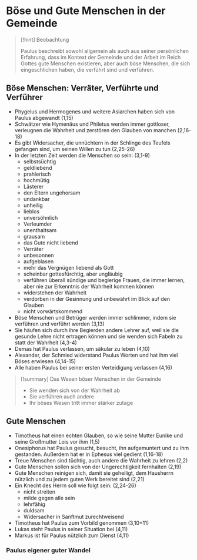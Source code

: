 # Böse und Gute Menschen in der Gemeinde

> [!hint] Beobachtung
> 
> Paulus beschreibt sowohl allgemein als auch aus seiner persönlichen Erfahrung, dass im Kontext der Gemeinde und der Arbeit im Reich Gottes gute Menschen existieren, aber auch böse Menschen, die sich eingeschlichen haben, die verführt sind und verführen.

## Böse Menschen: Verräter, Verführte und Verführer

- Phygelus und Hermogenes und weitere Asiarchen haben sich von Paulus abgewandt (1,15)
- Schwätzer wie Hymenäus und Philetus werden immer gottloser, verleugnen die Wahrheit und zerstören den Glauben von manchen (2,16-18)
- Es gibt Widersacher, die unnüchtern in der Schlinge des Teufels gefangen sind, um seinen Willen zu tun (2,25-26)
- In der letzten Zeit werden die Menschen so sein: (3,1-9)
	- selbstsüchtig
	- geldliebend
	- prahlerisch
	- hochmütig
	- Lästerer
	- den Eltern ungehorsam
	- undankbar
	- unheilig
	- lieblos
	- unversöhnlich
	- Verleumder
	- unenthaltsam
	- grausam
	- das Gute nicht liebend
	- Verräter
	- unbesonnen
	- aufgeblasen
	- mehr das Vergnügen liebend als Gott
	- scheinbar gottesfürchtig, aber ungläubig
	- verführen überall sündige und begierige Frauen, die immer lernen, aber nie zur Erkenntnis der Wahrheit kommen können
	- widerstehen der Wahrheit
	- verdorben in der Gesinnung und unbewährt im Blick auf den Glauben
	- nicht vorwärtskommend
- Böse Menschen und Betrüger werden immer schlimmer, indem sie verführen und verführt werden (3,13)
- Sie häufen sich durch ihre Begierden andere Lehrer auf, weil sie die gesunde Lehre nicht ertragen können und sie wenden sich Fabeln zu statt der Wahrheit (4,3-4)
- Demas hat Paulus verlassen, um säkular zu leben (4,10)
- Alexander, der Schmied widerstand Paulus Worten und hat ihm viel Böses erwiesen (4,14-15)
- Alle haben Paulus bei seiner ersten Verteidigung verlassen (4,16)

> [!summary] Das Wesen böser Menschen in der Gemeinde
> 
> - Sie wenden sich von der Wahrheit ab
> - Sie verführen auch andere
> - Ihr böses Wesen tritt immer stärker zutage

## Gute Menschen

- Timotheus hat einen echten Glauben, so wie seine Mutter Eunike und seine Großmutter Lois vor ihm (1,5)
- Onesiphorus hat Paulus gesucht, besucht, ihn aufgemuntert und zu ihm gestanden. Außerdem hat er in Ephesus viel gedient (1,16-18)
- Treue Menschen sind tüchtig, auch andere die Wahrheit zu lehren (2,2)
- Gute Menschen sollen sich von der Ungerechtigkeit fernhalten (2,19)
- Gute Menschen reinigen sich, damit sie geheiligt, dem Hausherrn nützlich und zu jedem guten Werk bereitet sind (2,21)
- Ein Knecht des Herrn soll wie folgt sein: (2,24-26)
	- nicht streiten
	- milde gegen alle sein
	- lehrfähig
	- duldsam
	- Widersacher in Sanftmut zurechtweisend
- Timotheus hat Paulus zum Vorbild genommen (3,10+11)
- Lukas steht Paulus in seiner Situation bei (4,11)
- Markus ist für Paulus nützlich zum Dienst (4,11)

### Paulus eigener guter Wandel

